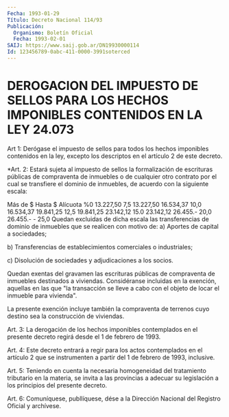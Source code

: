 ```yaml
---
Fecha: 1993-01-29
Título: Decreto Nacional 114/93
Publicación:
  Organismo: Boletín Oficial
  Fecha: 1993-02-01
SAIJ: https://www.saij.gob.ar/DN19930000114
Id: 123456789-0abc-411-0000-3991soterced
---
```

# DEROGACION DEL IMPUESTO DE SELLOS PARA LOS HECHOS IMPONIBLES CONTENIDOS EN LA LEY 24.073

<a id="1"></a>
Art  1:  Derógase  el impuesto de sellos para todos los hechos imponibles contenidos en  la  ley,  excepto  los  descriptos  en el artículo 2 de este decreto.

<a id="2"></a>
*Art.  2: Estará sujeta al impuesto de sellos la formalización de  escrituras  públicas de compraventa de inmuebles o de cualquier otro contrato por  el  cual  se transfiere el dominio de inmuebles, de acuerdo con la siguiente escala:

 Más de $            Hasta $                Alícuota %0                    13.227,50                 7,5 13.227,50           16.534,37                10,0 16.534,37           19.841,25                12,5 19.841,25           23.142,12                15.0 23.142,12           26.455.-                 20,0 26.455.-               -                     25,0  Quedan excluidas de dicha escala las  transferencias  de dominio de inmuebles  que se realicen con motivo de: a) Aportes de  capital  a sociedades;

b) Transferencias  de establecimientos comerciales o industriales;

c) Disolución de sociedades  y  adjudicaciones  a  los  socios.

Quedan  exentas del gravamen las escrituras públicas de compraventa de inmuebles  destinados  a viviendas. Considéranse incluidas en la exención, aquellas en las que  "la  transacción se lleve a cabo con el objeto de locar el inmueble para vivienda".

La presente exención incluye también  la  compraventa  de  terrenos cuyo destino sea la construcción de viviendas.

<a id="3"></a>
Art. 3: La derogación de los hechos imponibles contemplados en el  presente  decreto  regirá  desde  el  1  de  febrero  de  1993.

<a id="4"></a>
Art. 4: Este decreto entrará a regir para los actos contemplados  en  el  artículo 2 que se instrumenten a partir del 1 de febrero de 1993, inclusive.

<a id="5"></a>
Art.  5:  Teniendo  en  cuenta  la  necesaria homogeneidad del tratamiento tributario en la materia, se invita  a las provincias a adecuar  su  legislación  a  los  principios del presente  decreto.

<a id="6"></a>
Art. 6: Comuníquese, publlíquese, dése a la Dirección Nacional del Registro Oficial y archívese.